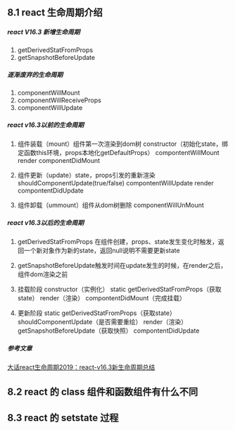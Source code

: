 ## 8.1 react 生命周期介绍
##### react V16.3 新增生命周期
  1. getDerivedStatFromProps
  2. getSnapshotBeforeUpdate

##### 逐渐废弃的生命周期
  1. componentWillMount
  2. componentWillReceiveProps
  3. componentWillUpdate

##### react v16.3以前的生命周期
  1. 组件装载（mount）组件第一次渲染到dom树 
  constructor（初始化state，绑定函数this环境，props本地化getDefaultProps）
  compontentWillMount
  render
  componentDidMount

  2. 组件更新（update）state，props引发的重新渲染 
   shouldComponentUpdate(true/false)
   compontentWillUpdate
   render
   compontentDidUpdate

  3. 组件卸载（ummount）组件从dom树删除 
   componentWillUnMount
      
##### react v16.3以后的生命周期
  1. getDerivedStatFromProps 在组件创建，props、state发生变化时触发，返回一个新对象作为新的state，返回null说明不需要更新state

  2. getSnapshotBeforeUpdate触发时间在update发生的时候，在render之后，组件dom渲染之前

  3. 挂载阶段
   constructor（实例化）
   static getDerivedStatFromProps（获取state）
   render（渲染）
   compontentDidMount（完成挂载）

  4. 更新阶段
   static getDerivedStatFromProps（获取state）
   shouldComponentUpdate（是否需要重绘）
   render（渲染）
   getSnapshotBeforeUpdate（获取快照）
   compontentDidUpdate

##### 参考文章
  [大话react生命周期2019：react-v16.3新生命周期总结](https://segmentfault.com/a/1190000020348448)


## 8.2 react 的 class 组件和函数组件有什么不同

## 8.3 react 的 setstate 过程



